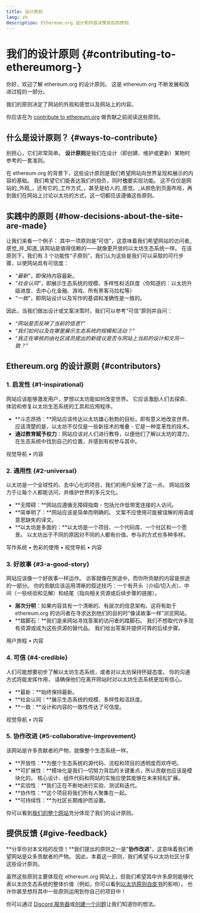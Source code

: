 ```yaml
---
title: 设计原则
lang: zh
description: Ethereum.org 设计和内容决策背后的原则
---
```


# 我们的设计原则 {#contributing-to-ethereumorg-}

<Emoji text=":wave:" size={1} /> 你好，欢迎了解 ethereum.org 的设计原则。 这是 ethereum.org 不断发展和改进过程的一部分。

我们的原则决定了网站的外观和感觉以及网站上的内容。

你应该在为 [contribute to ethereum.org](/contributing/) 做贡献之前阅读这些原则。

## 什么是设计原则？ {#ways-to-contribute}

别担心，它们非常简单。 **设计原则**是我们在设计（即创建、维护或更新）某物时参考的一套准则。

在 ethereum.org 的背景下，这些设计原则是我们希望网站向世界呈现和展示的内容的基础。 我们希望它们能表达我们的抱负，同时**也**要实现功能。 这不仅仅是网站的_外观_，还有它的_工作方式_，甚至是给人的_感觉。_从颜色到页面布局，再到我们在网站上讨论以太坊的方式，这一切都应该遵循这些原则。

## 实践中的原则 {#how-decisions-about-the-site-are-made}

让我们来看一个例子： 其中一项原则是“可信”，这意味着我们希望网站的访问者_感觉_并_知道_该网站是值得信赖的——就像更开放的以太坊生态系统一样。 在该原则下，我们有 3 个功能性“子原则”，我们认为这些是我们可以采取的可行步骤，以使网站具有可信度：

- _“最新”_，即保持内容最新。
- _“社会认同”_，即展示生态系统的规模、多样性和活跃度（你知道的：以太坊升级进度、去中心化金融、游戏、所有黑客马拉松等）
- _“一致”_，即网站设计以及写作的基调和准确性是一致的。

因此，当我们做出设计或文案决策时，我们可以参考“可信”原则并自问：

- _“网站是否反映了当前的信息?”_
- _“我们如何以及在哪里展示生态系统的规模和活动？”_
- _“我正在审核的由社区成员提出的新提议是否与网站上当前的设计和文风一致？”_

## Ethereum.org 的设计原则 {#contributors}

### 1. 启发性 {#1-inspirational}

网站应该能够激发用户，梦想以太坊能如何改变世界。 它应该激励人们去探索、体验和修复以太坊生态系统的工具和应用程序。

- **斗志昂扬：**网站应该传达以太坊雄心勃勃的目标，即有意义地改变世界。 应该清楚的是，以太坊不仅仅是一些新技术的堆叠 - 它是一种变革性的技术。
- **通过教育赋予权力**：网站应该对人们进行教导，以便他们了解以太坊的潜力，在生态系统中找到自己的位置，并感到有权参与其中。

视觉导航 • 内容

### 2. 通用性 {#2-universal}

以太坊是一个全球性的、去中心化的项目，我们的用户反映了这一点。 网站应致力于让每个人都能访问，并维护世界的多元文化。

- **无障碍：**网站应遵循无障碍指南 - 包括允许低带宽连接的人访问。
- **简单明了：**网站应该是简单而明确的。 文案不应使用可能被误解的用语或意思缺失的译文。
- **以太坊是多面的：**以太坊是一个项目、一个代码库、一个社区和一个愿景。 以太坊出于不同的原因对不同的人都有价值，参与的方式也多种多样。

写作系统 • 色彩的使用 • 视觉导航 • 内容

### 3. 好故事 {#3-a-good-story}

网站应该像一个好故事一样运作。 访客就像在旅途中，而你所贡献的内容是旅途的一部分。 你的贡献应该运用清晰的叙述技巧：一个有开头（介绍/切入点）、中间（一些经验和见解）和结尾（指向相关资源或后续步骤的链接）。

- **层次分明**：如果内容具有一个清晰的、有层次的信息架构，这将有助于 ethereum.org 的访问者在寻求达到他们的目的时“像读故事一样”浏览网站。
- **踏脚石：**我们是来网站寻找答案的访问者的踏脚石。 我们不想取代许多现有资源或成为这些资源的替代品。 我们给出答案并提供可靠的后续步骤。

用户旅程 • 内容

### 4. 可信 {#4-credible}

人们可能想要初步了解以太坊生态系统，或者对以太坊保持怀疑态度。 你的沟通方式将能发挥作用， 请确保他们在离开网站时对以太坊生态系统更加有信心。

- **最新：**始终保持最新。
- **社会认同：**展示生态系统的规模、多样性和活跃度。
- **一致：**设计和内容的一致性传达了可信度。

视觉导航 • 内容

### 5. 协作改进 {#5-collaborative-improvement}

该网站是许多贡献者的产物，就像整个生态系统一样。

- **开放性：**为整个生态系统的源代码、流程和项目的透明度而欢呼吧。
- **可扩展性：**模块化是我们一切努力背后的关键重点，所以贡献也应该是模块化的。 核心设计、组件代码和网站的实施应使其能够在未来轻松扩展。
- **实验性：**我们正在不断地进行实验、测试和迭代。
- **协作性：**这个项目将我们所有人聚集在一起。
- **可持续性：**为社区长期维护而设置。

你可以看到[我们的整个网站](/)充分体现了我们的设计原则。

## 提供反馈 {#give-feedback}

**分享你对本文档的反馈！**我们提出的原则之一是"**协作改进**"，这意味着我们希望网站是众多贡献者的产物。 因此，本着这一原则，我们希望与以太坊社区分享这些设计原则。

虽然这些原则主要体现在 ethereum.org 网站上，但我们希望其中许多原则能够代表以太坊生态系统的整体价值（例如，你可以看到[以太坊原则白皮书](https://github.com/ethereum/wiki/wiki/White-Paper#philosophy)的影响）。 也许你甚至想将其中一些原则运用到你自己的项目中！

你可以通过 [Discord 服务器](https://discord.gg/ethereum-org)或[创建一个问题](https://github.com/ethereum/ethereum-org-website/issues/new?assignees=&labels=Type%3A+Feature&template=feature_request.yaml&title=)让我们知道你的想法。
